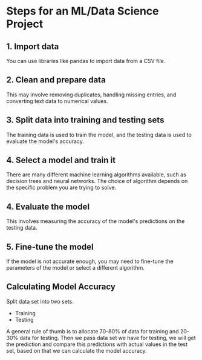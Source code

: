 # Steps for an **ML/Data Science** Project

## 1. Import data

You can use libraries like pandas to import data from a CSV file.

## 2. Clean and prepare data

This may involve removing duplicates, handling missing entries, and converting text data to numerical values.

## 3. Split data into training and testing sets

The training data is used to train the model, and the testing data is used to evaluate the model's accuracy.

## 4. Select a model and train it

There are many different machine learning algorithms available, such as decision trees and neural networks. The choice of algorithm depends on the specific problem you are trying to solve.

## 4. Evaluate the model

This involves measuring the accuracy of the model's predictions on the testing data.

## 5. Fine-tune the model

If the model is not accurate enough, you may need to fine-tune the parameters of the model or select a different algorithm.

## Calculating Model Accuracy

Split data set into two sets.

- Training
- Testing

A general rule of thumb is to allocate 70-80% of data for training and 20-30% data for testing. Then we pass data set we have for testing, we will get the prediction and compare this predictions with actual values in the test set, based on that we can calculate the model accuracy.
